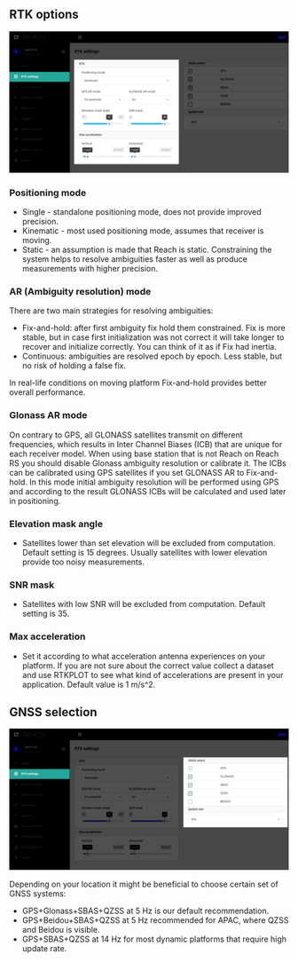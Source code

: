 ## RTK options

![](img/rtk_settings/rtk_set.png)

### Positioning mode

+ Single - standalone positioning mode, does not provide improved precision.
+ Kinematic - most used positioning mode, assumes that receiver is moving.
+ Static - an assumption is made that Reach is static. Constraining the system helps to resolve ambiguities faster as well as produce measurements with higher precision.

### AR (Ambiguity resolution) mode
There are two main strategies for resolving ambiguities:
 
+ Fix-and-hold: after first ambiguity fix hold them constrained. Fix is more stable, but in case first initialization was not correct it will take longer to recover and initialize correctly. You can think of it as if Fix had inertia.
+ Continuous: ambiguities are resolved epoch by epoch. Less stable, but no risk of holding a false fix.

In real-life conditions on moving platform Fix-and-hold provides better overall performance.

### Glonass AR mode 
On contrary to GPS, all GLONASS satellites transmit on different frequencies, which results in Inter Channel Biases (ICB) that are unique for each receiver model. When using base station that is not Reach on Reach RS you should disable Glonass ambiguity resolution or calibrate it. The ICBs can be calibrated using GPS satellites if you set GLONASS AR to Fix-and-hold. In this mode initial ambiguity resolution will be performed using GPS and according to the result GLONASS ICBs will be calculated and used later in positioning.

### Elevation mask angle
- Satellites lower than set elevation will be excluded from computation. Default setting is 15 degrees. Usually satellites with lower elevation provide too noisy measurements.

### SNR mask
- Satellites with low SNR will be excluded from computation. Default setting is 35.

### Max acceleration
- Set it according to what acceleration antenna experiences on your platform. If you are not sure about the correct value collect a dataset and use RTKPLOT to see what kind of accelerations are present in your application. Default value is 1 m/s^2.

## GNSS selection

![](img/rtk_settings/gnss_sel.png)

Depending on your location it might be beneficial to choose certain set of GNSS systems: 

+ GPS+Glonass+SBAS+QZSS at 5 Hz is our default recommendation.
+ GPS+Beidou+SBAS+QZSS at 5 Hz recommended for APAC, where QZSS and Beidou is visible.
+ GPS+SBAS+QZSS at 14 Hz for most dynamic platforms that require high update rate.


